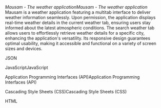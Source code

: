 *Mausam - The weather applicationMausam - The weather application*
Mausam is a weather application featuring a multitab interface to deliver weather information seamlessly. Upon permission, the application displays real-time weather details in the current weather tab, ensuring users stay informed about the latest atmospheric conditions. The search weather tab allows users to effortlessly retrieve weather details for a specific city, enhancing the application's versatility. Its responsive design guarantees optimal usability, making it accessible and functional on a variety of screen sizes and devices.


JSON

JavaScriptJavaScript

Application Programming Interfaces (API)Application Programming Interfaces (API)

Cascading Style Sheets (CSS)Cascading Style Sheets (CSS)

HTML

